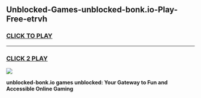 
## Unblocked-Games-unblocked-bonk.io-Play-Free-etrvh
<h3>
<a href="https://premium76.site?title=unblocked-bonk.io&ref=19M">CLICK TO PLAY</a></h3>
<hr>

<h3>
<a href="https://premium76.site?title=unblocked-bonk.io&ref=19M">CLICK 2 PLAY</a>
  
</h3>

<a href="https://premium76.site?title=unblocked-bonk.io&ref=19M"><img src="https://clearcache.store/games.png"></a>


**unblocked-bonk.io games unblocked: Your Gateway to Fun and Accessible Online Gaming**
